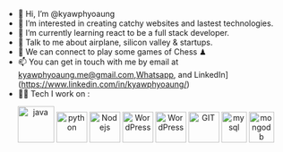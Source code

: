 - 👋 Hi, I’m @kyawphyoaung
- 👀 I’m interested in creating catchy websites and lastest technologies.
- 🌱 I’m currently learning react to be a full stack developer.
- 💞️ Talk to me about airplane, silicon valley & startups.
- 👯 We can connect to play some games of Chess ♟
- 📫 You can get in touch with me by email at [kyawphyoaung.me@gmail.com](mailto:kyawphyoaung.me@gmail.com),[Whatsapp](https://api.whatsapp.com/send?phone=6584098094), and LinkedIn](https://www.linkedin.com/in/kyawphyoaung/)
- 🧑‍💻 Tech I work on :

<p align="center">
      <img src="https://www.vectorlogo.zone/logos/java/java-icon.svg" alt="java" width="65" height="65"/> 
      <img src="https://www.vectorlogo.zone/logos/python/python-icon.svg" alt="python" width="55" height="55"/>
      <img src="https://www.vectorlogo.zone/logos/nodejs/nodejs-icon.svg" alt="Nodejs" width="55" height="55"/>
      <img src="https://www.vectorlogo.zone/logos/wordpress/wordpress-icon.svg" alt="WordPress" width="55" height="55"/>
      <img src="https://www.vectorlogo.zone/logos/dotnet/dotnet-icon.svg" alt="WordPress" width="55" height="55"/>
      <img src="https://www.vectorlogo.zone/logos/git-scm/git-scm-icon.svg" alt="GIT" width="55" height="55"/> 
      <img src="https://www.vectorlogo.zone/logos/mysql/mysql-icon.svg" alt="mysql" width="45" height="55"/>
      <img src="https://www.vectorlogo.zone/logos/mongodb/mongodb-icon.svg" alt="mongodb" width="45" height="55"/>
</p>
